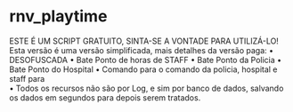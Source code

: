 # rnv_playtime
ESTE É UM SCRIPT GRATUITO, SINTA-SE A VONTADE PARA UTILIZÁ-LO!
Esta versão é uma versão simplificada, mais detalhes da versão paga:
• DESOFUSCADA
• Bate Ponto de horas de STAFF
• Bate Ponto da Policia
• Bate Ponto do Hospital
• Comando para o comando da policia, hospital e staff para  
• Todos os recursos não são por Log, e sim por banco de dados, salvando os dados em segundos para depois serem tratados.
